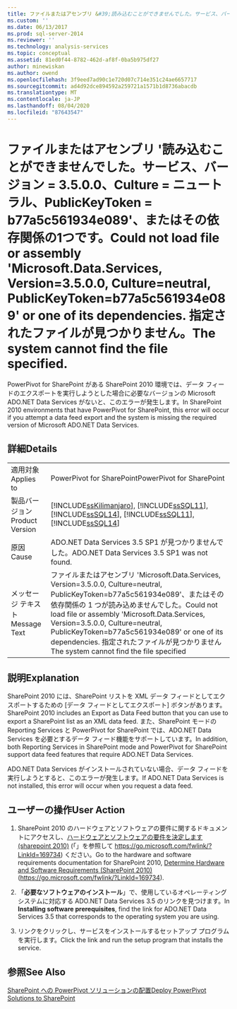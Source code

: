 ```yaml
---
title: ファイルまたはアセンブリ &#39;読み込むことができませんでした。サービス、バージョン = 3.5.0.0、Culture = ニュートラル、PublicKeyToken = b77a5c561934e089&#39;、またはその依存関係の1つです。 指定されたファイルが見つかりません。 | Microsoft Docs
ms.custom: ''
ms.date: 06/13/2017
ms.prod: sql-server-2014
ms.reviewer: ''
ms.technology: analysis-services
ms.topic: conceptual
ms.assetid: 81ed0f44-8782-462d-af8f-0ba5b975df27
author: minewiskan
ms.author: owend
ms.openlocfilehash: 3f9eed7ad90c1e720d07c714e351c24ae6657717
ms.sourcegitcommit: ad4d92dce894592a259721a1571b1d8736abacdb
ms.translationtype: MT
ms.contentlocale: ja-JP
ms.lasthandoff: 08/04/2020
ms.locfileid: "87643547"
---
```

# <a name="could-not-load-file-or-assembly-39microsoftdataservices-version3500-cultureneutral-publickeytokenb77a5c561934e08939-or-one-of-its-dependencies-the-system-cannot-find-the-file-specified"></a><span data-ttu-id="36936-104">ファイルまたはアセンブリ &#39;読み込むことができませんでした。サービス、バージョン = 3.5.0.0、Culture = ニュートラル、PublicKeyToken = b77a5c561934e089&#39;、またはその依存関係の1つです。</span><span class="sxs-lookup"><span data-stu-id="36936-104">Could not load file or assembly &#39;Microsoft.Data.Services, Version=3.5.0.0, Culture=neutral, PublicKeyToken=b77a5c561934e089&#39; or one of its dependencies.</span></span> <span data-ttu-id="36936-105">指定されたファイルが見つかりません。</span><span class="sxs-lookup"><span data-stu-id="36936-105">The system cannot find the file specified.</span></span>
  <span data-ttu-id="36936-106">PowerPivot for SharePoint がある SharePoint 2010 環境では、データ フィードのエクスポートを実行しようとした場合に必要なバージョンの Microsoft ADO.NET Data Services がないと、このエラーが発生します。</span><span class="sxs-lookup"><span data-stu-id="36936-106">In SharePoint 2010 environments that have PowerPivot for SharePoint, this error will occur if you attempt a data feed export and the system is missing the required version of Microsoft ADO.NET Data Services.</span></span>  
  
## <a name="details"></a><span data-ttu-id="36936-107">詳細</span><span class="sxs-lookup"><span data-stu-id="36936-107">Details</span></span>  
  
|||  
|-|-|  
|<span data-ttu-id="36936-108">適用対象</span><span class="sxs-lookup"><span data-stu-id="36936-108">Applies to</span></span>|<span data-ttu-id="36936-109">PowerPivot for SharePoint</span><span class="sxs-lookup"><span data-stu-id="36936-109">PowerPivot for SharePoint</span></span>|  
|<span data-ttu-id="36936-110">製品バージョン</span><span class="sxs-lookup"><span data-stu-id="36936-110">Product Version</span></span>|[!INCLUDE[ssKilimanjaro](../../includes/sskilimanjaro-md.md)]<span data-ttu-id="36936-111">, [!INCLUDE[ssSQL11](../../includes/sssql11-md.md)], [!INCLUDE[ssSQL14](../../includes/sssql14-md.md)]</span><span class="sxs-lookup"><span data-stu-id="36936-111">, [!INCLUDE[ssSQL11](../../includes/sssql11-md.md)], [!INCLUDE[ssSQL14](../../includes/sssql14-md.md)]</span></span>|  
|<span data-ttu-id="36936-112">原因</span><span class="sxs-lookup"><span data-stu-id="36936-112">Cause</span></span>|<span data-ttu-id="36936-113">ADO.NET Data Services 3.5 SP1 が見つかりませんでした。</span><span class="sxs-lookup"><span data-stu-id="36936-113">ADO.NET Data Services 3.5 SP1 was not found.</span></span>|  
|<span data-ttu-id="36936-114">メッセージ テキスト</span><span class="sxs-lookup"><span data-stu-id="36936-114">Message Text</span></span>|<span data-ttu-id="36936-115">ファイルまたはアセンブリ 'Microsoft.Data.Services, Version=3.5.0.0, Culture=neutral, PublicKeyToken=b77a5c561934e089'、またはその依存関係の 1 つが読み込めませんでした。</span><span class="sxs-lookup"><span data-stu-id="36936-115">Could not load file or assembly 'Microsoft.Data.Services, Version=3.5.0.0, Culture=neutral, PublicKeyToken=b77a5c561934e089' or one of its dependencies.</span></span> <span data-ttu-id="36936-116">指定されたファイルが見つかりません</span><span class="sxs-lookup"><span data-stu-id="36936-116">The system cannot find the file specified</span></span>|  
  
## <a name="explanation"></a><span data-ttu-id="36936-117">説明</span><span class="sxs-lookup"><span data-stu-id="36936-117">Explanation</span></span>  
 <span data-ttu-id="36936-118">SharePoint 2010 には、SharePoint リストを XML データ フィードとしてエクスポートするための [データ フィードとしてエクスポート] ボタンがあります。</span><span class="sxs-lookup"><span data-stu-id="36936-118">SharePoint 2010 includes an Export as Data Feed button that you can use to export a SharePoint list as an XML data feed.</span></span> <span data-ttu-id="36936-119">また、SharePoint モードの Reporting Services と PowerPivot for SharePoint では、ADO.NET Data Services を必要とするデータ フィード機能をサポートしています。</span><span class="sxs-lookup"><span data-stu-id="36936-119">In addition, both Reporting Services in SharePoint mode and PowerPivot for SharePoint support data feed features that require ADO.NET Data Services.</span></span>  
  
 <span data-ttu-id="36936-120">ADO.NET Data Services がインストールされていない場合、データ フィードを実行しようとすると、このエラーが発生します。</span><span class="sxs-lookup"><span data-stu-id="36936-120">If ADO.NET Data Services is not installed, this error will occur when you request a data feed.</span></span>  
  
## <a name="user-action"></a><span data-ttu-id="36936-121">ユーザーの操作</span><span class="sxs-lookup"><span data-stu-id="36936-121">User Action</span></span>  
  
1.  <span data-ttu-id="36936-122">SharePoint 2010 のハードウェアとソフトウェアの要件に関するドキュメントにアクセスし、[ハードウェアとソフトウェアの要件を決定します (sharepoint 2010)](https://go.microsoft.com/fwlink/?LinkId=169734) (「」を参照して https://go.microsoft.com/fwlink/?LinkId=169734) ください。</span><span class="sxs-lookup"><span data-stu-id="36936-122">Go to the hardware and software requirements documentation for SharePoint 2010, [Determine Hardware and Software Requirements (SharePoint 2010)](https://go.microsoft.com/fwlink/?LinkId=169734) (https://go.microsoft.com/fwlink/?LinkId=169734).</span></span>  
  
2.  <span data-ttu-id="36936-123">「**必要なソフトウェアのインストール**」で、使用しているオペレーティングシステムに対応する ADO.NET Data Services 3.5 のリンクを見つけます。</span><span class="sxs-lookup"><span data-stu-id="36936-123">In **Installing software prerequisites**, find the link for ADO.NET Data Services 3.5 that corresponds to the operating system you are using.</span></span>  
  
3.  <span data-ttu-id="36936-124">リンクをクリックし、サービスをインストールするセットアップ プログラムを実行します。</span><span class="sxs-lookup"><span data-stu-id="36936-124">Click the link and run the setup program that installs the service.</span></span>  
  
## <a name="see-also"></a><span data-ttu-id="36936-125">参照</span><span class="sxs-lookup"><span data-stu-id="36936-125">See Also</span></span>  
 [<span data-ttu-id="36936-126">SharePoint への PowerPivot ソリューションの配置</span><span class="sxs-lookup"><span data-stu-id="36936-126">Deploy PowerPivot Solutions to SharePoint</span></span>](deploy-power-pivot-solutions-to-sharepoint.md)  
  
  
